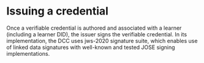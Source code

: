 # Issuing a credential

Once a verifiable credential is authored and associated with a learner (including a learner DID), the issuer signs the verifiable credential. In its implementation, the DCC uses jws-2020 signature suite, which enables use of linked data signatures with well-known and tested JOSE signing implementations.
